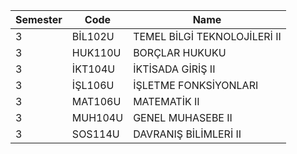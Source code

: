 |Semester|Code|Name|
|---|---|---|
|3|BİL102U|TEMEL BİLGİ TEKNOLOJİLERİ II|
|3|HUK110U|BORÇLAR HUKUKU|
|3|İKT104U|İKTİSADA GİRİŞ II|
|3|İŞL106U|İŞLETME FONKSİYONLARI|
|3|MAT106U|MATEMATİK II|
|3|MUH104U|GENEL MUHASEBE II|
|3|SOS114U|DAVRANIŞ BİLİMLERİ II|
